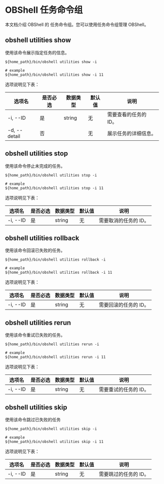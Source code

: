 # OBShell 任务命令组

本文档介绍 OBShell 的 任务命令组。您可以使用任务命令组管理 OBShell。

## obshell utilities show

使用该命令展示指定任务的信息。

```shell
${home_path}/bin/obshell utilities show -i

# example
${home_path}/bin/obshell utilities show -i 11
```

选项说明见下表：

| 选项名 | 是否必选 | 数据类型 | 默认值 | 说明 |
| --- | --- | --- | --- | --- |
| -i, --ID | 是 | string | 无 | 需要查看的任务的 ID。 |
| -d, --detail  | 否 |   | 无 | 展示任务的详细信息。 |

## obshell utilities stop

使用该命令停止未完成的任务。

```shell
${home_path}/bin/obshell utilities stop -i

# example
${home_path}/bin/obshell utilities stop -i 11
```

选项说明见下表：

| 选项名 | 是否必选 | 数据类型 | 默认值 | 说明 |
| --- | --- | --- | --- | --- |
| -i, --ID | 是 | string | 无 | 需要取消的任务的 ID。 |

## obshell utilities rollback

使用该命令回滚已失败的任务。

```shell
${home_path}/bin/obshell utilities rollback -i

# example
${home_path}/bin/obshell utilities rollback -i 11
```

选项说明见下表：

| 选项名 | 是否必选 | 数据类型 | 默认值 | 说明 |
| --- | --- | --- | --- | --- |
| -i, --ID | 是 | string | 无 | 需要回滚的任务的 ID。 |

## obshell utilities rerun

使用该命令重试已失败的任务。

```shell
${home_path}/bin/obshell utilities rerun -i

# example
${home_path}/bin/obshell utilities rerun -i 11
```

选项说明见下表：

| 选项名 | 是否必选 | 数据类型 | 默认值 | 说明 |
| --- | --- | --- | --- | --- |
| -i, --ID | 是 | string | 无 | 需要重试的任务的 ID。 |

## obshell utilities skip

使用该命令跳过已失败的任务

```shell
${home_path}/bin/obshell utilities skip -i

# example
${home_path}/bin/obshell utilities skip -i 11
```

选项说明见下表：

| 选项名 | 是否必选 | 数据类型 | 默认值 | 说明 |
| --- | --- | --- | --- | --- |
| -i, --ID | 是 | string | 无 | 需要跳过的任务的 ID。 |
